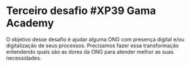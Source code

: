 <h1>Terceiro desafio #XP39 Gama Academy</h1>

O objetivo desse desafio é ajudar alguma ONG com presença digital e/ou digitalização de seus processos. Precisamos fazer essa transformação entendendo quais são as dores da ONG para atender melhor as suas necessidades.
